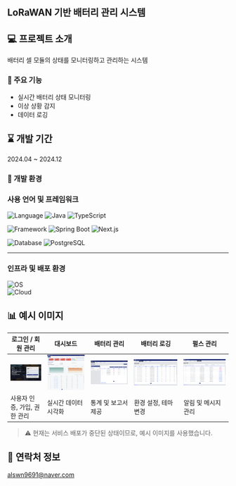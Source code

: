 ## LoRaWAN 기반 배터리 관리 시스템


## 💻 프로젝트 소개
배터리 셀 모듈의 상태를 모니터링하고 관리하는 시스템

  
### 📌 주요 기능
- 실시간 배터리 상태 모니터링
- 이상 상황 감지
- 데이터 로깅


## ⌛️ 개발 기간
2024.04 ~ 2024.12


### 🔧 개발 환경
### 사용 언어 및 프레임워크
![Language](https://img.shields.io/badge/Language-%23121011?style=for-the-badge)
![Java](https://img.shields.io/badge/java-%23ED8B00.svg?style=for-the-badge&logo=java&logoColor=white) ![TypeScript](https://img.shields.io/badge/TypeScript-%23007ACC.svg?style=for-the-badge&logo=typescript&logoColor=white)

![Framework](https://img.shields.io/badge/Framework-%23121011?style=for-the-badge)
![Spring Boot](https://img.shields.io/badge/springboot-%236DB33F.svg?style=for-the-badge&logo=springboot&logoColor=white) ![Next.js](https://img.shields.io/badge/Next.js-%23000000.svg?style=for-the-badge&logo=nextdotjs&logoColor=white)

![Database](https://img.shields.io/badge/Database-%23121011?style=for-the-badge)
![PostgreSQL](https://img.shields.io/badge/PostgreSQL-%23336791.svg?style=for-the-badge&logo=postgresql&logoColor=white)

---

### 인프라 및 배포 환경
![OS](https://img.shields.io/badge/OS-Ubuntu%2024.04.1%20LTS-%23E95420?style=for-the-badge&logo=ubuntu&logoColor=white)  
![Cloud](https://img.shields.io/badge/Cloud-AWS-%23232F3E?style=for-the-badge&logo=amazon-aws&logoColor=white)


## 📊 예시 이미지

| 로그인 / 회원 관리 | 대시보드 | 배터리 관리 | 배터리 로깅 | 펄스 관리 |
|-----------------|----------|-----------|------------|-------------|
| ![Login](./assets/feature1.png) | ![Dashboard](./assets/feature2.png) | ![Analytics](./assets/feature3.png) | ![Logging](./assets/feature4.png) | ![Pulse](./assets/feature5.png) |
| 사용자 인증, 가입, 권한 관리 | 실시간 데이터 시각화 | 통계 및 보고서 제공 | 환경 설정, 테마 변경 | 알림 및 메시지 관리 |

> ⚠️ 현재는 서비스 배포가 중단된 상태이므로, 예시 이미지를 사용했습니다.


## 📧 연락처 정보
alswn9691@naver.com  

